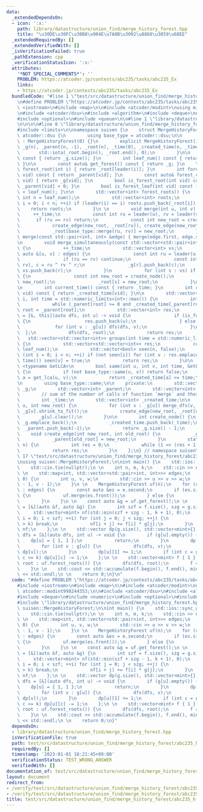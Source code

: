 ```yaml
---
data:
  _extendedDependsOn:
  - icon: ':x:'
    path: library/datastructure/union_find/merge_history_forest.hpp
    title: "\u30DE\u30FC\u30B8\u904E\u7A0B\u3092\u8868\u3059\u68EE"
  _extendedRequiredBy: []
  _extendedVerifiedWith: []
  _isVerificationFailed: true
  _pathExtension: cpp
  _verificationStatusIcon: ':x:'
  attributes:
    '*NOT_SPECIAL_COMMENTS*': ''
    PROBLEM: https://atcoder.jp/contests/abc235/tasks/abc235_Ex
    links:
    - https://atcoder.jp/contests/abc235/tasks/abc235_Ex
  bundledCode: "#line 1 \"test/src/datastructure/union_find/merge_history_forest/abc235_h.test.cpp\"\
    \n#define PROBLEM \"https://atcoder.jp/contests/abc235/tasks/abc235_Ex\"\n\n#include\
    \ <iostream>\n#include <map>\n\n#include <atcoder/modint>\nusing mint = atcoder::modint998244353;\n\
    \n#include <atcoder/dsu>\n#include <algorithm>\n#include <deque>\n#include <numeric>\n\
    #include <optional>\n#include <queue>\n\n#line 1 \"library/datastructure/union_find/merge_history_forest.hpp\"\
    \n\n\n\n#line 8 \"library/datastructure/union_find/merge_history_forest.hpp\"\n\
    #include <limits>\n\nnamespace suisen {\n    struct MergeHistoryForest : public\
    \ atcoder::dsu {\n        using base_type = atcoder::dsu;\n\n        MergeHistoryForest()\
    \ : MergeHistoryForest(0) {}\n        explicit MergeHistoryForest(int n) : base_type(n),\
    \ _g(n), _parent(n, -1), _root(n), _time(0), _created_time(n, _time) {\n     \
    \       std::iota(_root.begin(), _root.end(), 0);\n        }\n\n        int node_num()\
    \ const { return _g.size(); }\n        int leaf_num() const { return _root.size();\
    \ }\n\n        const auto& get_forest() const { return _g; }\n    \n        int\
    \ forest_root(int i) { return _root[leader(i)]; }\n        int forest_parent(int\
    \ vid) const { return _parent[vid]; }\n        const auto& forest_children(int\
    \ vid) { return _g[vid]; }\n        bool is_forest_root(int vid) const { return\
    \ _parent[vid] < 0; }\n        bool is_forest_leaf(int vid) const { return vid\
    \ < leaf_num(); }\n\n        std::vector<int> forest_roots() {\n            const\
    \ int n = leaf_num();\n            std::vector<int> roots;\n            for (int\
    \ i = 0; i < n; ++i) if (leader(i) == i) roots.push_back(_root[i]);\n        \
    \    return roots;\n        }\n \n        void merge(int u, int v) {\n       \
    \     ++_time;\n            const int ru = leader(u), rv = leader(v);\n      \
    \      if (ru == rv) return;\n            const int new_root = create_node();\n\
    \            create_edge(new_root, _root[ru]), create_edge(new_root, _root[rv]);\n\
    \            _root[base_type::merge(ru, rv)] = new_root;\n        }\n        void\
    \ merge(const std::pair<int, int> &edge) { merge(edge.first, edge.second); }\n\
    \n        void merge_simultaneously(const std::vector<std::pair<int, int>> &edges)\
    \ {\n            ++_time;\n            std::vector<int> vs;\n            for (const\
    \ auto &[u, v] : edges) {\n                const int ru = leader(u), rv = leader(v);\n\
    \                if (ru == rv) continue;\n                const int r = base_type::merge(ru,\
    \ rv), c = ru ^ rv ^ r;\n                _g[r].push_back(c);\n               \
    \ vs.push_back(r);\n            }\n            for (int s : vs) if (s == leader(s))\
    \ {\n                const int new_root = create_node();\n                merge_dfs(s,\
    \ new_root);\n                _root[s] = new_root;\n            }\n        }\n\
    \n        int current_time() const { return _time; }\n        int created_time(int\
    \ vid) const { return _created_time[vid]; }\n\n        std::vector<int> group(int\
    \ i, int time = std::numeric_limits<int>::max()) {\n            int root = i;\n\
    \            while (_parent[root] >= 0 and _created_time[_parent[root]] <= time)\
    \ root = _parent[root];\n            std::vector<int> res;\n            auto dfs\
    \ = [&, this](auto dfs, int u) -> void {\n                if (is_forest_leaf(u))\
    \ {\n                    res.push_back(u);\n                } else {\n       \
    \             for (int v : _g[u]) dfs(dfs, v);\n                }\n          \
    \  };\n            dfs(dfs, root);\n            return res;\n        }\n     \
    \   std::vector<std::vector<int>> groups(int time = std::numeric_limits<int>::max())\
    \ {\n            std::vector<std::vector<int>> res;\n            const int n =\
    \ leaf_num();\n            std::vector<bool> seen(n, false);\n            for\
    \ (int i = 0; i < n; ++i) if (not seen[i]) for (int v : res.emplace_back(group(i,\
    \ time))) seen[v] = true;\n            return res;\n        }\n\n        template\
    \ <typename GetLCA>\n        bool same(int u, int v, int time, GetLCA&& get_lca)\
    \ {\n            if (not base_type::same(u, v)) return false;\n            int\
    \ a = get_lca(u, v);\n            return _created_time[a] <= time;\n        }\n\
    \n        using base_type::same;\n\n    private:\n        std::vector<std::vector<int>>\
    \ _g;\n        std::vector<int> _parent;\n        std::vector<int> _root;\n\n\
    \        // sum of the number of calls of function `merge` and those of `merge_simultaneously`\n\
    \        int _time;\n        std::vector<int> _created_time;\n\n        void merge_dfs(int\
    \ u, int new_root) {\n            for (int v : _g[u]) merge_dfs(v, new_root),\
    \ _g[v].shrink_to_fit();\n            create_edge(new_root, _root[u]);\n     \
    \       _g[u].clear();\n        }\n\n        int create_node() {\n           \
    \ _g.emplace_back();\n            _created_time.push_back(_time);\n          \
    \  _parent.push_back(-1);\n            return _g.size() - 1;\n        }\n    \
    \    void create_edge(int new_root, int old_root) {\n            _g[new_root].push_back(old_root);\n\
    \            _parent[old_root] = new_root;\n        }\n        static int floor_log2(int\
    \ n) {\n            int res = 0;\n            while (1 << (res + 1) <= n) ++res;\n\
    \            return res;\n        }\n    };\n} // namespace suisen\n\n\n\n#line\
    \ 17 \"test/src/datastructure/union_find/merge_history_forest/abc235_h.test.cpp\"\
    \nusing suisen::MergeHistoryForest;\n\nint main() {\n    std::ios::sync_with_stdio(false);\n\
    \    std::cin.tie(nullptr);\n \n    int n, m, k;\n    std::cin >> n >> m >> k;\n\
    \ \n    std::map<int, std::vector<std::pair<int, int>>> edges;\n    while (m -->\
    \ 0) {\n        int u, v, w;\n        std::cin >> u >> v >> w;\n        edges[w].emplace_back(u\
    \ - 1, v - 1);\n    }\n \n    MergeHistoryForest uf(n);\n    for (const auto &e\
    \ : edges) {\n        const auto &es = e.second;\n        if (es.size() == 1)\
    \ {\n            uf.merge(es.front());\n        } else {\n            uf.merge_simultaneously(e.second);\n\
    \        }\n    }\n \n    const auto &g = uf.get_forest();\n \n    auto merge\
    \ = [&](auto &f, auto &g) {\n        int szf = f.size(), szg = g.size();\n   \
    \     std::vector<mint> nf(std::min(szf + szg - 1, k + 1), 0);\n        for (int\
    \ i = 0; i < szf; ++i) for (int j = 0; j < szg; ++j) {\n            if (i + j\
    \ > k) break;\n            nf[i + j] += f[i] * g[j];\n        }\n        return\
    \ nf;\n    };\n \n    std::vector dp(g.size(), std::vector<mint>{});\n    auto\
    \ dfs = [&](auto dfs, int u) -> void {\n        if (g[u].empty()) {\n        \
    \    dp[u] = { 1, 1 };\n            return;\n        }\n        dp[u] = { 1 };\n\
    \        for (int v : g[u]) {\n            dfs(dfs, v);\n            dp[u] = merge(dp[u],\
    \ dp[v]);\n        }\n        dp[u][1] += 1;\n        if (int c = g[u].size();\
    \ c <= k) dp[u][c] -= 1;\n    };\n \n    std::vector<mint> f { 1 };\n    for (int\
    \ root : uf.forest_roots()) {\n        dfs(dfs, root);\n        f = merge(f, dp[root]);\n\
    \    }\n \n    std::cout << std::accumulate(f.begin(), f.end(), mint(0)).val()\
    \ << std::endl;\n \n    return 0;\n}\n"
  code: "#define PROBLEM \"https://atcoder.jp/contests/abc235/tasks/abc235_Ex\"\n\n\
    #include <iostream>\n#include <map>\n\n#include <atcoder/modint>\nusing mint =\
    \ atcoder::modint998244353;\n\n#include <atcoder/dsu>\n#include <algorithm>\n\
    #include <deque>\n#include <numeric>\n#include <optional>\n#include <queue>\n\n\
    #include \"library/datastructure/union_find/merge_history_forest.hpp\"\nusing\
    \ suisen::MergeHistoryForest;\n\nint main() {\n    std::ios::sync_with_stdio(false);\n\
    \    std::cin.tie(nullptr);\n \n    int n, m, k;\n    std::cin >> n >> m >> k;\n\
    \ \n    std::map<int, std::vector<std::pair<int, int>>> edges;\n    while (m -->\
    \ 0) {\n        int u, v, w;\n        std::cin >> u >> v >> w;\n        edges[w].emplace_back(u\
    \ - 1, v - 1);\n    }\n \n    MergeHistoryForest uf(n);\n    for (const auto &e\
    \ : edges) {\n        const auto &es = e.second;\n        if (es.size() == 1)\
    \ {\n            uf.merge(es.front());\n        } else {\n            uf.merge_simultaneously(e.second);\n\
    \        }\n    }\n \n    const auto &g = uf.get_forest();\n \n    auto merge\
    \ = [&](auto &f, auto &g) {\n        int szf = f.size(), szg = g.size();\n   \
    \     std::vector<mint> nf(std::min(szf + szg - 1, k + 1), 0);\n        for (int\
    \ i = 0; i < szf; ++i) for (int j = 0; j < szg; ++j) {\n            if (i + j\
    \ > k) break;\n            nf[i + j] += f[i] * g[j];\n        }\n        return\
    \ nf;\n    };\n \n    std::vector dp(g.size(), std::vector<mint>{});\n    auto\
    \ dfs = [&](auto dfs, int u) -> void {\n        if (g[u].empty()) {\n        \
    \    dp[u] = { 1, 1 };\n            return;\n        }\n        dp[u] = { 1 };\n\
    \        for (int v : g[u]) {\n            dfs(dfs, v);\n            dp[u] = merge(dp[u],\
    \ dp[v]);\n        }\n        dp[u][1] += 1;\n        if (int c = g[u].size();\
    \ c <= k) dp[u][c] -= 1;\n    };\n \n    std::vector<mint> f { 1 };\n    for (int\
    \ root : uf.forest_roots()) {\n        dfs(dfs, root);\n        f = merge(f, dp[root]);\n\
    \    }\n \n    std::cout << std::accumulate(f.begin(), f.end(), mint(0)).val()\
    \ << std::endl;\n \n    return 0;\n}"
  dependsOn:
  - library/datastructure/union_find/merge_history_forest.hpp
  isVerificationFile: true
  path: test/src/datastructure/union_find/merge_history_forest/abc235_h.test.cpp
  requiredBy: []
  timestamp: '2023-01-01 18:21:45+09:00'
  verificationStatus: TEST_WRONG_ANSWER
  verifiedWith: []
documentation_of: test/src/datastructure/union_find/merge_history_forest/abc235_h.test.cpp
layout: document
redirect_from:
- /verify/test/src/datastructure/union_find/merge_history_forest/abc235_h.test.cpp
- /verify/test/src/datastructure/union_find/merge_history_forest/abc235_h.test.cpp.html
title: test/src/datastructure/union_find/merge_history_forest/abc235_h.test.cpp
---
```

